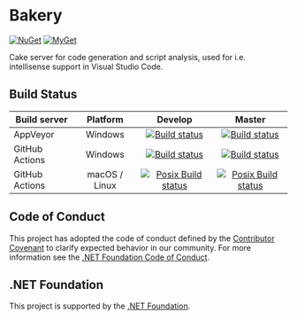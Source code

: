 # Bakery

[![NuGet](https://img.shields.io/nuget/v/Cake.Bakery.svg)](https://www.nuget.org/packages/Cake.Bakery)
[![MyGet](https://img.shields.io/myget/cake/vpre/Cake.Bakery.svg?label=myget)](https://www.myget.org/gallery/cake)

Cake server for code generation and script analysis, used for i.e. intellisense support in Visual Studio Code.

## Build Status

| Build server      | Platform      | Develop| Master |
|-------------------|:-------------:|:------:|:------:|
| AppVeyor          | Windows       | [![Build status](https://ci.appveyor.com/api/projects/status/ayjo26v8rbhp2eqt/branch/develop?svg=true)](https://ci.appveyor.com/project/cakebuild/bakery/branch/develop) | [![Build status](https://ci.appveyor.com/api/projects/status/ayjo26v8rbhp2eqt/branch/develop?svg=true)](https://ci.appveyor.com/project/cakebuild/bakery/branch/master)|
| GitHub Actions    | Windows       | [![Build status](https://github.com/cake-build/bakery/actions/workflows/build.yml/badge.svg?branch=develop)](https://github.com/cake-build/bakery/actions/workflows/build.yml) | [![Build status](https://github.com/cake-build/bakery/actions/workflows/build.yml/badge.svg?branch=master)](https://github.com/cake-build/bakery/actions/workflows/build.yml) |
| GitHub Actions    | macOS / Linux | [![Posix Build status](https://github.com/cake-build/bakery/actions/workflows/posixbuild.yml/badge.svg?branch=develop)](https://github.com/cake-build/bakery/actions/workflows/posixbuild.yml) | [![Posix Build status](https://github.com/cake-build/bakery/actions/workflows/posixbuild.yml/badge.svg?branch=master)](https://github.com/cake-build/bakery/actions/workflows/posixbuild.yml) |

## Code of Conduct

This project has adopted the code of conduct defined by the [Contributor Covenant](http://contributor-covenant.org/)
to clarify expected behavior in our community.
For more information see the [.NET Foundation Code of Conduct](http://www.dotnetfoundation.org/code-of-conduct).

## .NET Foundation

This project is supported by the [.NET Foundation](http://www.dotnetfoundation.org).
